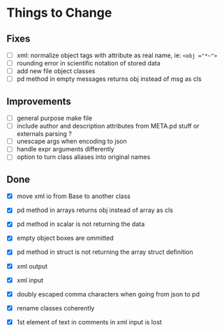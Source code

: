 # Things to Change

## Fixes

- [ ] xml: normalize object tags with attribute as real name, ie: `<obj ="*~">`
- [ ] rounding error in scientific notation of stored data
- [ ] add new file object classes
- [ ] pd method in empty messages returns obj instead of msg as cls

## Improvements

- [ ] general purpose make file
- [ ] include author and description attributes from META.pd stuff or externals parsing ?
- [ ] unescape args when encoding to json
- [ ] handle expr arguments differently
- [ ] option to turn class aliases into original names

## Done

- [X] move xml io from Base to another class
- [X] pd method in arrays returns obj instead of array as cls
- [X] pd method in scalar is not returning the data
- [X] empty object boxes are ommitted
- [X] pd method in struct is not returning the array struct definition
- [X] xml output
- [X] xml input
- [X] doubly escaped comma characters when going from json to pd
- [X] rename classes coherently
- [X] 1st element of text in comments in xml input is lost
  